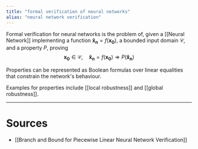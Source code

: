 ```yaml
---
title: "formal verification of neural networks"
alias: "neural network verification"
---
```


Formal verification for neural networks is the problem of, given a [[Neural Network]] implementing a function $\mathbf{\hat{x}_n} = f(\mathbf{x_0})$, a bounded input domain $\mathcal{C}$, and a property $P$, proving $$\mathbf{x_0} \in \mathcal{C},\quad \mathbf{\hat{x}_n} = f(\mathbf{x_0}) \Rightarrow P(\mathbf{\hat{x}_n})$$

Properties can be represented as Boolean formulas over linear equalities that constrain the network's behaviour.

Examples for properties include [[local robustness]] and [[global robustness]].

---

# Sources
- [[Branch and Bound for Piecewise Linear Neural Network Verification]]